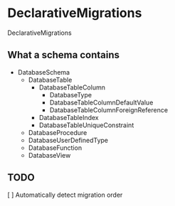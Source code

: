 # DeclarativeMigrations

DeclarativeMigrations

## What a schema contains

* DatabaseSchema
	* DatabaseTable
		* DatabaseTableColumn
			* DatabaseType
			* DatabaseTableColumnDefaultValue
			* DatabaseTableColumnForeignReference
		* DatabaseTableIndex
		* DatabaseTableUniqueConstraint
	* DatabaseProcedure
	* DatabaseUserDefinedType
	* DatabaseFunction
	* DatabaseView

## TODO

[ ] Automatically detect migration order
